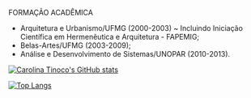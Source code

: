FORMAÇÃO ACADÊMICA
- Arquitetura e Urbanismo/UFMG (2000-2003) ~ Incluindo Iniciação Científica em Hermenêutica e Arquitetura - FAPEMIG;
- Belas-Artes/UFMG (2003-2009);
- Análise e Desenvolvimento de Sistemas/UNOPAR (2010-2013).

[![Carolina Tinoco's GitHub stats](https://github-readme-stats.vercel.app/api?username=carolinaoftinoco)](https://github.com/carolinaoftinoco/github-readme-stats)

[![Top Langs](https://github-readme-stats.vercel.app/api/top-langs/?username=carolinaoftinoco&layout=compact)](https://github.com/carolinaoftinoco/github-readme-stats)

